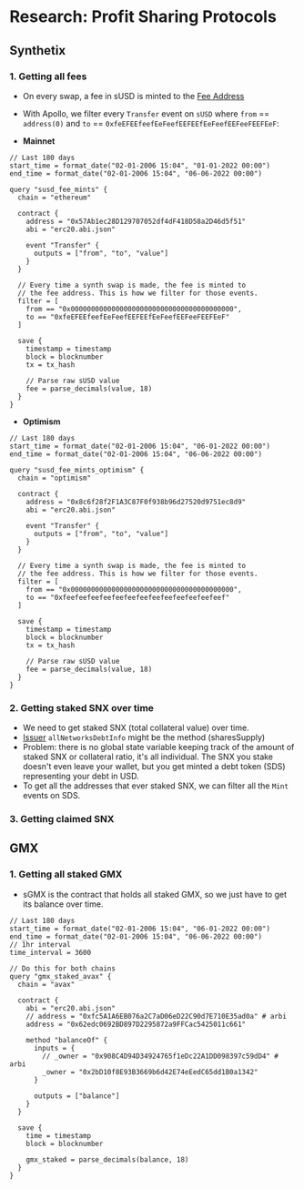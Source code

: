 # Research: Profit Sharing Protocols

## Synthetix

### 1. Getting all fees
* On every swap, a fee in sUSD is minted to the [Fee Address](https://etherscan.io/address/0xfeefeefeefeefeefeefeefeefeefeefeefeefeef)
* With Apollo, we filter every `Transfer` event on `sUSD` where `from` == `address(0)`
and `to` == `0xfeEFEEfeefEeFeefEEFEEfEeFeefEEFeeFEEFEeF`:

* **Mainnet**
```hcl
// Last 180 days
start_time = format_date("02-01-2006 15:04", "01-01-2022 00:00")
end_time = format_date("02-01-2006 15:04", "06-06-2022 00:00")

query "susd_fee_mints" {
  chain = "ethereum"

  contract {
    address = "0x57Ab1ec28D129707052df4dF418D58a2D46d5f51"
    abi = "erc20.abi.json"

    event "Transfer" {
      outputs = ["from", "to", "value"]
    }
  }

  // Every time a synth swap is made, the fee is minted to
  // the fee address. This is how we filter for those events.
  filter = [
    from == "0x0000000000000000000000000000000000000000",
    to == "0xfeEFEEfeefEeFeefEEFEEfEeFeefEEFeeFEEFEeF"
  ]

  save {
    timestamp = timestamp
    block = blocknumber
    tx = tx_hash

    // Parse raw sUSD value
    fee = parse_decimals(value, 18)
  }
}
```

* **Optimism**
```hcl
// Last 180 days
start_time = format_date("02-01-2006 15:04", "06-01-2022 00:00")
end_time = format_date("02-01-2006 15:04", "06-06-2022 00:00")

query "susd_fee_mints_optimism" {
  chain = "optimism"

  contract {
    address = "0x8c6f28f2F1A3C87F0f938b96d27520d9751ec8d9"
    abi = "erc20.abi.json"

    event "Transfer" {
      outputs = ["from", "to", "value"]
    }
  }

  // Every time a synth swap is made, the fee is minted to
  // the fee address. This is how we filter for those events.
  filter = [
    from == "0x0000000000000000000000000000000000000000",
    to == "0xfeefeefeefeefeefeefeefeefeefeefeefeefeef"
  ]

  save {
    timestamp = timestamp
    block = blocknumber
    tx = tx_hash

    // Parse raw sUSD value
    fee = parse_decimals(value, 18)
  }
}
```

### 2. Getting staked SNX over time
* We need to get staked SNX (total collateral value) over time.
* [Issuer](https://etherscan.io/address/0xc9380E4A1570cce7b99eeD107aC42C754c4CE3Bf#readContract) `allNetworksDebtInfo` might be the method (sharesSupply)
* Problem: there is no global state variable keeping track of the amount of staked SNX or collateral ratio,
it's all individual. The SNX you stake doesn't even leave your wallet, but you get minted a debt token (SDS)
representing your debt in USD.
* To get all the addresses that ever staked SNX, we can filter all the `Mint` events on SDS.

### 3. Getting claimed SNX

## GMX
### 1. Getting all staked GMX
* sGMX is the contract that holds all staked GMX, so we just have to get its balance over time.

```hcl
// Last 180 days
start_time = format_date("02-01-2006 15:04", "06-01-2022 00:00")
end_time = format_date("02-01-2006 15:04", "06-06-2022 00:00")
// 1hr interval
time_interval = 3600

// Do this for both chains
query "gmx_staked_avax" {
  chain = "avax"

  contract {
    abi = "erc20.abi.json"
    // address = "0xfc5A1A6EB076a2C7aD06eD22C90d7E710E35ad0a" # arbi
    address = "0x62edc0692BD897D2295872a9FFCac5425011c661"

    method "balanceOf" {
      inputs = {
        // _owner = "0x908C4D94D34924765f1eDc22A1DD098397c59dD4" # arbi
        _owner = "0x2bD10f8E93B3669b6d42E74eEedC65dd1B0a1342"
      }

      outputs = ["balance"]
    }
  }

  save {
    time = timestamp
    block = blocknumber

    gmx_staked = parse_decimals(balance, 18)
  }
}

```